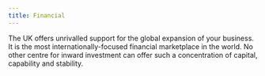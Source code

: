 ```yaml
---
title: Financial
---
```


The UK offers unrivalled support for the global expansion of your business. It is the most internationally-focused financial marketplace in the world. No other centre for inward investment can offer such a concentration of capital, capability and stability.
